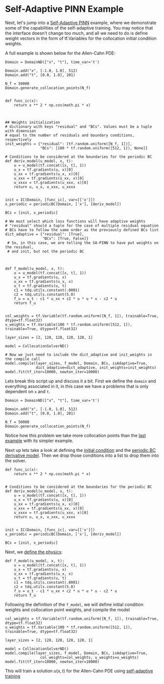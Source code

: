 # Self-Adaptive PINN Example

Next, let's jump into a [Self-Adaptive PINN](https://arxiv.org/pdf/2009.04544.pdf) example, where we demonstrate some of the capabilities of the self-adaptive training.
You may notice that the interface doesn't change too much, and all we need to do is define weight vectors in the form of
tf.Variables for the collocation initial condition weights.

A full example is shown below for the Allen-Cahn PDE:

```{code} python
Domain = DomainND(["x", "t"], time_var='t')

Domain.add("x", [-1.0, 1.0], 512)
Domain.add("t", [0.0, 1.0], 201)

N_f = 50000
Domain.generate_collocation_points(N_f)


def func_ic(x):
    return x ** 2 * np.cos(math.pi * x)


                 
## Weights initialization
# dictionary with keys "residual" and "BCs". Values must be a tuple with dimension
# equal to the number of residuals and boundary conditions, respectively
init_weights = {"residual": [tf.random.uniform([N_f, 1])],
                "BCs": [100 * tf.random.uniform([512, 1]), None]}                 

# Conditions to be considered at the boundaries for the periodic BC
def deriv_model(u_model, x, t):
    u = u_model(tf.concat([x, t], 1))
    u_x = tf.gradients(u, x)[0]
    u_xx = tf.gradients(u_x, x)[0]
    u_xxx = tf.gradients(u_xx, x)[0]
    u_xxxx = tf.gradients(u_xxx, x)[0]
    return u, u_x, u_xxx, u_xxxx


init = IC(Domain, [func_ic], var=[['x']])
x_periodic = periodicBC(Domain, ['x'], [deriv_model])

BCs = [init, x_periodic]

# We must select which loss functions will have adaptive weights
# "residual" should a tuple for the case of multiple residual equation
# BCs have to follow the same order as the previously defined BCs list
dict_adaptive = {"residual": [True],
                 "BCs": [True, False]}
 # So, in this case, we are telling the SA-PINN to have put weights on the residual, 
 # and init, but not the periodic BC

                 

def f_model(u_model, x, t):
    u = u_model(tf.concat([x, t], 1))
    u_x = tf.gradients(u, x)
    u_xx = tf.gradients(u_x, x)
    u_t = tf.gradients(u, t)
    c1 = tdq.utils.constant(.0001)
    c2 = tdq.utils.constant(5.0)
    f_u = u_t - c1 * u_xx + c2 * u * u * u - c2 * u
    return f_u


col_weights = tf.Variable(tf.random.uniform([N_f, 1]), trainable=True, dtype=tf.float32)
u_weights = tf.Variable(100 * tf.random.uniform([512, 1]), trainable=True, dtype=tf.float32)

layer_sizes = [2, 128, 128, 128, 128, 1]

model = CollocationSolverND()

# Now we just need to include the dict_adaptive and init_weights in the compile call
model.compile(layer_sizes, f_model, Domain, BCs, isAdaptive=True,
              dict_adaptive=dict_adaptive, init_weights=init_weights)
model.fit(tf_iter=10000, newton_iter=10000)

```

Lets break this script up and discuss it a bit. First we define the `domain` and everything associated in it, in this case
we have a problems that is only dependent on `x` and `t`.

```{code} python
Domain = DomainND(["x", "t"], time_var='t')

Domain.add("x", [-1.0, 1.0], 512)
Domain.add("t", [0.0, 1.0], 201)

N_f = 50000
Domain.generate_collocation_points(N_f)
```

Notice how this problem we take more collocation points than the [last example](../compiling-example/index.ipynb) with its simpler
example.

Next up lets take a look at defining the [initial condition](../../ic-bc/ic/index.ipynb) and the
[periodic BC derivative model](../../ic-bc/bc/index.html#derivative-models). Then we drop those conditions into a list to drop them
into the solver.

```{code} python
def func_ic(x):
    return x ** 2 * np.cos(math.pi * x)


# Conditions to be considered at the boundaries for the periodic BC
def deriv_model(u_model, x, t):
    u = u_model(tf.concat([x, t], 1))
    u_x = tf.gradients(u, x)[0]
    u_xx = tf.gradients(u_x, x)[0]
    u_xxx = tf.gradients(u_xx, x)[0]
    u_xxxx = tf.gradients(u_xxx, x)[0]
    return u, u_x, u_xxx, u_xxxx


init = IC(Domain, [func_ic], var=[['x']])
x_periodic = periodicBC(Domain, ['x'], [deriv_model])

BCs = [init, x_periodic]
```

Next, we [define the physics](../../physics/index.ipynb):

```{code} python
def f_model(u_model, x, t):
    u = u_model(tf.concat([x, t], 1))
    u_x = tf.gradients(u, x)
    u_xx = tf.gradients(u_x, x)
    u_t = tf.gradients(u, t)
    c1 = tdq.utils.constant(.0001)
    c2 = tdq.utils.constant(5.0)
    f_u = u_t - c1 * u_xx + c2 * u * u * u - c2 * u
    return f_u
```

Following the definition of the `f_model`, we will define initial condition weights and collocation point
weights, and compile the model

```{code} python
col_weights = tf.Variable(tf.random.uniform([N_f, 1]), trainable=True, dtype=tf.float32)
u_weights = tf.Variable(100 * tf.random.uniform([512, 1]), trainable=True, dtype=tf.float32)

layer_sizes = [2, 128, 128, 128, 128, 1]

model = CollocationSolverND()
model.compile(layer_sizes, f_model, Domain, BCs, isAdaptive=True,
                col_weights=col_weights, u_weights=u_weights)
model.fit(tf_iter=10000, newton_iter=10000)
```

This will train a solution $u(x,t)$ for the Allen-Cahn PDE using [self-adaptive training](https://arxiv.org/pdf/2009.04544.pdf)